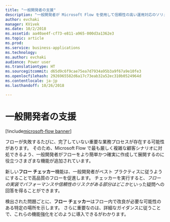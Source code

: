 ```yaml
---
title: "一般開発者の支援"
description: "一般開発者が Microsoft Flow を使用して信頼性の高い運用対応のソリューションを作成するために必要な主な機能を提供します。"
author: evchaki
manager: KVivek
ms.date: 10/2/2018
ms.assetid: aa40ae4f-cf73-e811-a965-000d3a1362e3
ms.topic: article
ms.prod: 
ms.service: business-applications
ms.technology: 
ms.author: evchaki
audience: Power user
ms.translationtype: HT
ms.sourcegitcommit: d65d9c6f9cae75ea7d7934a95b3a9f67a9e10fe3
ms.openlocfilehash: 2926965582d6a17c73eab32a52ec310b0524964d
ms.contentlocale: ja-jp
ms.lasthandoff: 10/26/2018

---
```

# <a name="empower-citizen-developers"></a>一般開発者の支援


[!include[microsoft-flow banner](../includes/microsoft-flow.md)]

フローが失敗するたびに、完了していない重要な業務プロセスが存在する可能性があります。 そのため、Microsoft Flow で最も厳しく複雑な顧客シナリオに対処できるよう、一般開発者がフローをより簡単かつ確実に作成して展開するのに役立つさまざまな機能が追加されています。 

新しい**フロー チェッカー**機能は、一般開発者がベスト プラクティスに従うようにすることで高品質のフローを促進します。 チェッカーを実行すると、*フローの実装でパフォーマンスや信頼性のリスクがある部分はどこか*といった疑問への回答を得ることができます。 

検出された問題ごとに、**フロー チェッカー**はフロー内で改良が必要な可能性のある特定の場所を示します。 さらに重要なのは、詳細なガイダンスに従うことで、これらの機能強化をどのように導入できるがわかります。

